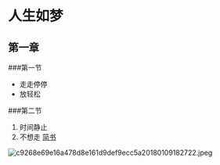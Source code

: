 # 人生如梦
## 第一章
###第一节
- 走走停停
- 放轻松

###第二节
1. 时间静止
2. 不想走
[简书](http://www.jianshu.com)  

![c9268e69e16a478d8e161d9def9ecc5a20180109182722.jpeg](http://upload-images.jianshu.io/upload_images/10027561-20d4d0d1c974e268.jpeg?imageMogr2/auto-orient/strip%7CimageView2/2/w/1240)
